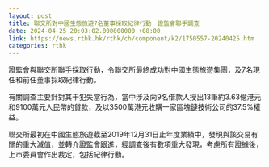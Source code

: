 ```yaml
---
layout: post
title: 聯交所對中國生態旅遊7名董事採取紀律行動　證監會聯手調查
date: 2024-04-25 20:03:02.000000000 +08:00
link: https://news.rthk.hk/rthk/ch/component/k2/1750557-20240425.htm
categories: rthk
---
```


證監會與聯交所聯手採取行動，令聯交所最終成功對中國生態旅遊集團，及7名現任和前任董事採取紀律行動。

有關調查主要針對其干犯失當行為，當中涉及向9名借款人授出13筆約3.63億港元和9100萬元人民幣的貸款，及以3500萬港元收購一家區塊鏈技術公司的37.5%權益。

聯交所最初在中國生態旅遊截至2019年12月31日止年度業績中，發現與該交易有關的重大減值，並轉介證監會跟進，經調查後有數項重大發現，考慮所有證據後，上市委員會作出裁定，包括紀律行動。
